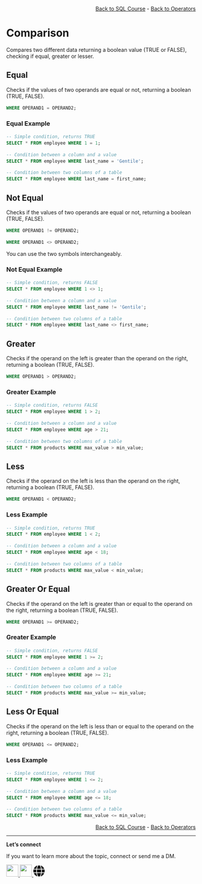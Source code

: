 ﻿<p align="right"><a href="https://manugentile.github.io/courses/sql/">Back to SQL Course</a> - <a href="https://manugentile.github.io/courses/sql/3_operators/">Back to Operators</a></p>


# Comparison

Compares two different data returning a boolean value (TRUE or FALSE), checking if equal, greater or lesser.


## Equal

Checks if the values of two operands are equal or not, returning a boolean (TRUE, FALSE).


```sql
WHERE OPERAND1 = OPERAND2;
```

### Equal Example

```sql
-- Simple condition, returns TRUE
SELECT * FROM employee WHERE 1 = 1;
```

```sql
-- Condition between a column and a value
SELECT * FROM employee WHERE last_name = 'Gentile';
```

```sql
-- Condition between two columns of a table
SELECT * FROM employee WHERE last_name = first_name;
```


## Not Equal

Checks if the values of two operands are equal or not, returning a boolean (TRUE, FALSE).

```sql
WHERE OPERAND1 != OPERAND2;
```

```sql
WHERE OPERAND1 <> OPERAND2;
```

You can use the two symbols interchangeably.

### Not Equal Example

```sql
-- Simple condition, returns FALSE
SELECT * FROM employee WHERE 1 <> 1;
```

```sql
-- Condition between a column and a value
SELECT * FROM employee WHERE last_name != 'Gentile';
```

```sql
-- Condition between two columns of a table
SELECT * FROM employee WHERE last_name <> first_name;
```


## Greater

Checks if the operand on the left is greater than the operand on the right, returning a boolean (TRUE, FALSE).

```sql
WHERE OPERAND1 > OPERAND2;
```

### Greater Example

```sql
-- Simple condition, returns FALSE
SELECT * FROM employee WHERE 1 > 2;
```

```sql
-- Condition between a column and a value
SELECT * FROM employee WHERE age > 21;
```

```sql
-- Condition between two columns of a table
SELECT * FROM products WHERE max_value > min_value;
```


## Less

Checks if the operand on the left is less than the operand on the right, returning a boolean (TRUE, FALSE).

```sql
WHERE OPERAND1 < OPERAND2;
```

### Less Example

```sql
-- Simple condition, returns TRUE
SELECT * FROM employee WHERE 1 < 2;
```

```sql
-- Condition between a column and a value
SELECT * FROM employee WHERE age < 18;
```

```sql
-- Condition between two columns of a table
SELECT * FROM products WHERE max_value < min_value;
```


## Greater Or Equal

Checks if the operand on the left is greater than or equal to the operand on the right, returning a boolean (TRUE, FALSE).

```sql
WHERE OPERAND1 >= OPERAND2;
```

### Greater Example

```sql
-- Simple condition, returns FALSE
SELECT * FROM employee WHERE 1 >= 2;
```

```sql
-- Condition between a column and a value
SELECT * FROM employee WHERE age >= 21;
```

```sql
-- Condition between two columns of a table
SELECT * FROM products WHERE max_value >= min_value;
```


## Less Or Equal

Checks if the operand on the left is less than or equal to the operand on the right, returning a boolean (TRUE, FALSE).

```sql
WHERE OPERAND1 <= OPERAND2;
```

### Less Example

```sql
-- Simple condition, returns TRUE
SELECT * FROM employee WHERE 1 <= 2;
```

```sql
-- Condition between a column and a value
SELECT * FROM employee WHERE age <= 18;
```

```sql
-- Condition between two columns of a table
SELECT * FROM products WHERE max_value <= min_value;
```


<p align="right"><a href="https://manugentile.github.io/courses/sql/">Back to SQL Course</a> - <a href="https://manugentile.github.io/courses/sql/3_operators/">Back to Operators</a></p>



<hr>

**Let’s connect**

If you want to learn more about the topic, connect or send me a DM.

<p align="left">
	<a href="https://www.github.com/manugentile" target="_blank" rel="noreferrer">
		<picture>
			<img src="https://raw.githubusercontent.com/danielcranney/readme-generator/main/public/icons/socials/github.svg" width="32" height="32" />
		</picture>
	</a>
	<a href="https://www.linkedin.com/in/manuel-gentile" target="_blank" rel="noreferrer">
		<picture>
			<img src="https://raw.githubusercontent.com/danielcranney/readme-generator/main/public/icons/socials/linkedin.svg" width="32" height="32" />
		</picture>
	</a>
    <a href="https://manugentile.github.io/" target="blank">
        <img src="https://raw.githubusercontent.com/manugentile/manugentile/main/assets/globe-solid.svg" alt="Website" width="30px" />
    </a>

</p>